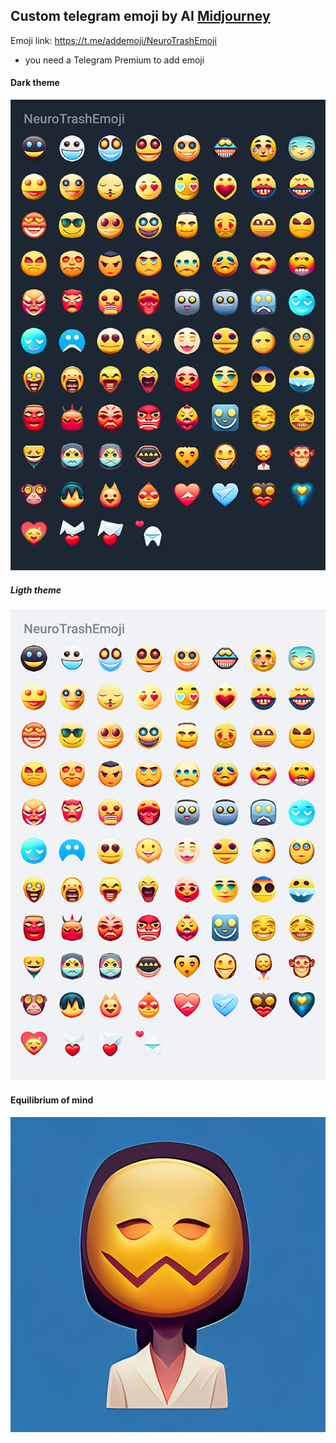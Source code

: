 ## Custom telegram emoji by AI [Midjourney](https://www.midjourney.com)


Emoji link: https://t.me/addemoji/NeuroTrashEmoji
* you need a Telegram Premium to add emoji

#### Dark theme

![NeuroTrashEmoji/images/n.png](NeuroTrashEmoji/images/n.png)

##### Ligth theme

![NeuroTrashEmoji/images/d.png](NeuroTrashEmoji/images/d.png)

#### Equilibrium of mind
![NeuroTrashEmoji/images/07.jpg](NeuroTrashEmoji/images/07.jpg)

